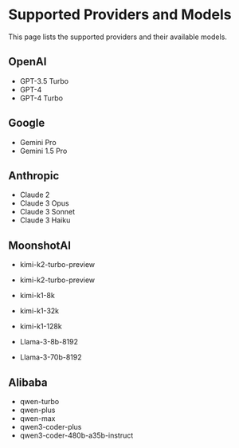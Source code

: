 # Supported Providers and Models

This page lists the supported providers and their available models.

## OpenAI
- GPT-3.5 Turbo
- GPT-4
- GPT-4 Turbo

## Google
- Gemini Pro
- Gemini 1.5 Pro

## Anthropic
- Claude 2
- Claude 3 Opus
- Claude 3 Sonnet
- Claude 3 Haiku

## MoonshotAI
- kimi-k2-turbo-preview
- kimi-k2-turbo-preview
- kimi-k1-8k
- kimi-k1-32k
- kimi-k1-128k

- Llama-3-8b-8192
- Llama-3-70b-8192

## Alibaba
- qwen-turbo
- qwen-plus
- qwen-max
- qwen3-coder-plus
- qwen3-coder-480b-a35b-instruct

<!-- Removed links to model_info.py files for all providers to avoid broken references. -->

